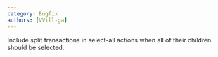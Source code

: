 ```yaml
---
category: Bugfix
authors: [VVill-ga]
---
```


Include split transactions in select-all actions when all of their children should be selected.
